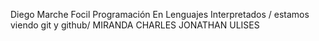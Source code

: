 Diego Marche Focil
	Programación En Lenguajes Interpretados / estamos viendo git y github/ MIRANDA CHARLES JONATHAN ULISES